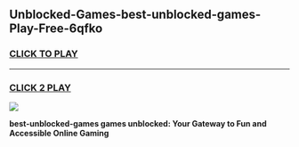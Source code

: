 
## Unblocked-Games-best-unblocked-games-Play-Free-6qfko
<h3>
<a href="https://premium76.site?title=best-unblocked-games&ref=09A">CLICK TO PLAY</a></h3>
<hr>

<h3>
<a href="https://premium76.site?title=best-unblocked-games&ref=09A">CLICK 2 PLAY</a>
  
</h3>

<a href="https://premium76.site?title=best-unblocked-games&ref=09A"><img src="https://clearcache.store/games.png"></a>


**best-unblocked-games games unblocked: Your Gateway to Fun and Accessible Online Gaming**
